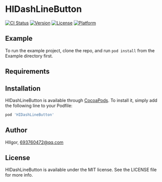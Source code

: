 # HIDashLineButton

[![CI Status](http://img.shields.io/travis/xiangyaguo/HIDashLineButton.svg?style=flat)](https://travis-ci.org/xiangyaguo/HIDashLineButton)
[![Version](https://img.shields.io/cocoapods/v/HIDashLineButton.svg?style=flat)](http://cocoapods.org/pods/HIDashLineButton)
[![License](https://img.shields.io/cocoapods/l/HIDashLineButton.svg?style=flat)](http://cocoapods.org/pods/HIDashLineButton)
[![Platform](https://img.shields.io/cocoapods/p/HIDashLineButton.svg?style=flat)](http://cocoapods.org/pods/HIDashLineButton)

## Example

To run the example project, clone the repo, and run `pod install` from the Example directory first.

## Requirements

## Installation

HIDashLineButton is available through [CocoaPods](http://cocoapods.org). To install
it, simply add the following line to your Podfile:

```ruby
pod 'HIDashLineButton'
```

## Author

HIIgor, 693760472@qq.com

## License

HIDashLineButton is available under the MIT license. See the LICENSE file for more info.
